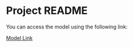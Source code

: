 # Project README

You can access the model using the following link:

[Model Link](https://app.eraser.io/workspace/qqPvmuaz9Q42rqxtImrx?origin=share)
